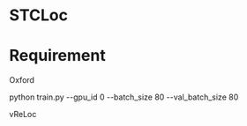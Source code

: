 # STCLoc

# Requirement 


Oxford

python train.py --gpu_id 0 --batch_size 80 --val_batch_size 80 

vReLoc
